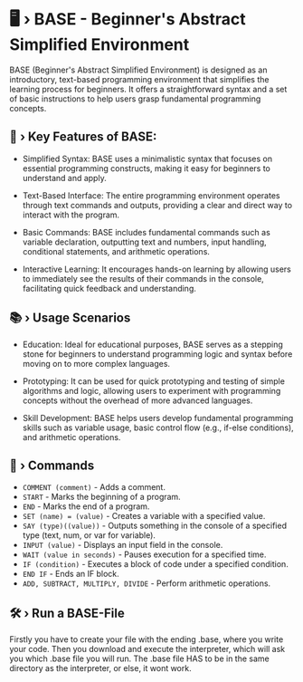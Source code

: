 # 🖥️ › BASE - Beginner's Abstract Simplified Environment

BASE (Beginner's Abstract Simplified Environment) is designed as an introductory, text-based programming environment that simplifies the learning process for beginners. It offers a straightforward syntax and a set of basic instructions to help users grasp fundamental programming concepts.

## 🔑 › Key Features of BASE:
- Simplified Syntax: BASE uses a minimalistic syntax that focuses on essential programming constructs, making it easy for beginners to understand and apply.

- Text-Based Interface: The entire programming environment operates through text commands and outputs, providing a clear and direct way to interact with the program.

- Basic Commands: BASE includes fundamental commands such as variable declaration, outputting text and numbers, input handling, conditional statements, and arithmetic operations.

- Interactive Learning: It encourages hands-on learning by allowing users to immediately see the results of their commands in the console, facilitating quick feedback and understanding.

## 📚 › Usage Scenarios

- Education: Ideal for educational purposes, BASE serves as a stepping stone for beginners to understand programming logic and syntax before moving on to more complex languages.

- Prototyping: It can be used for quick prototyping and testing of simple algorithms and logic, allowing users to experiment with programming concepts without the overhead of more advanced languages.

- Skill Development: BASE helps users develop fundamental programming skills such as variable usage, basic control flow (e.g., if-else conditions), and arithmetic operations.

## 📖 › Commands
- `COMMENT (comment)` - Adds a comment.
- `START` - Marks the beginning of a program.
- `END` - Marks the end of a program.
- `SET (name) = (value)` - Creates a variable with a specified value.
- `SAY (type)((value))` - Outputs something in the console of a specified type (text, num, or var for variable).
- `INPUT (value)` - Displays an input field in the console.
- `WAIT (value in seconds)` - Pauses execution for a specified time.
- `IF (condition)` - Executes a block of code under a specified condition.
- `END IF` - Ends an IF block.
- `ADD, SUBTRACT, MULTIPLY, DIVIDE` - Perform arithmetic operations.

## 🛠️ › Run a BASE-File
Firstly you have to create your file with the ending .base, where you write your code. Then you download and execute the interpreter, which will ask you which .base file you will run. The .base file HAS to be in the same directory as the interpreter, or else, it wont work.
